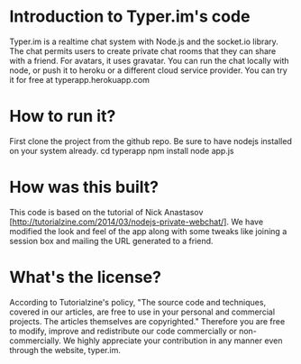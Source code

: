 # Introduction to Typer.im's code
Typer.im is a realtime chat system with Node.js and the socket.io library. The chat permits users to create private chat rooms that they can share with a friend. For avatars, it uses gravatar. 
You can run the chat locally with node, or push it to heroku or a different cloud service provider.
You can try it for free at typerapp.herokuapp.com

# How to run it?
First clone the project from the github repo. Be sure to have nodejs installed on your system already.
cd typerapp
npm install
node app.js

# How was this built?
This code is based on the tutorial of Nick Anastasov [http://tutorialzine.com/2014/03/nodejs-private-webchat/]. We have modified the look and feel of the app along with some tweaks like joining a session box and mailing the URL generated to a friend. 

# What's the license?
According to Tutorialzine's policy,
"The source code and techniques, covered in our articles, are free to use in your personal and commercial projects. The articles themselves are copyrighted."
Therefore you are free to modify, improve and redistribute our code commercially or non-commercially. We highly appreciate your contribution in any manner even through the website, typer.im.
